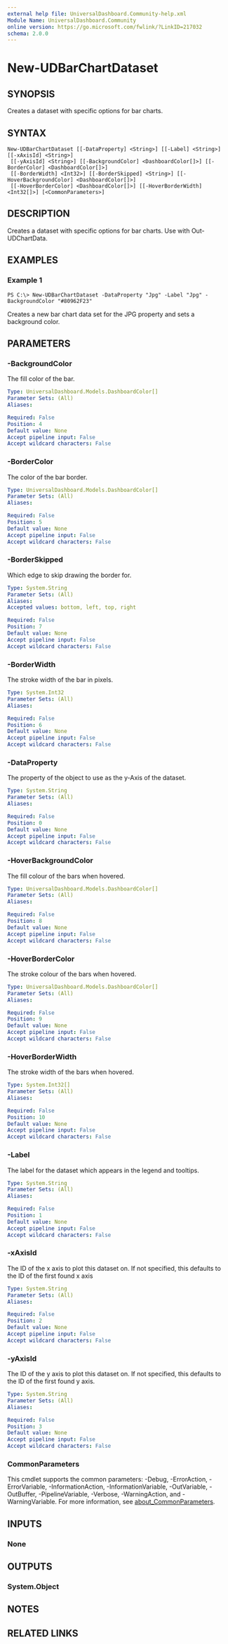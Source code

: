 ```yaml
---
external help file: UniversalDashboard.Community-help.xml
Module Name: UniversalDashboard.Community
online version: https://go.microsoft.com/fwlink/?LinkID=217032
schema: 2.0.0
---
```


# New-UDBarChartDataset

## SYNOPSIS
Creates a dataset with specific options for bar charts.

## SYNTAX

```
New-UDBarChartDataset [[-DataProperty] <String>] [[-Label] <String>] [[-xAxisId] <String>]
 [[-yAxisId] <String>] [[-BackgroundColor] <DashboardColor[]>] [[-BorderColor] <DashboardColor[]>]
 [[-BorderWidth] <Int32>] [[-BorderSkipped] <String>] [[-HoverBackgroundColor] <DashboardColor[]>]
 [[-HoverBorderColor] <DashboardColor[]>] [[-HoverBorderWidth] <Int32[]>] [<CommonParameters>]
```

## DESCRIPTION
Creates a dataset with specific options for bar charts.
Use with Out-UDChartData.

## EXAMPLES

### Example 1
```
PS C:\> New-UDBarChartDataset -DataProperty "Jpg" -Label "Jpg" -BackgroundColor "#80962F23"
```

Creates a new bar chart data set for the JPG property and sets a background color.

## PARAMETERS

### -BackgroundColor
The fill color of the bar.

```yaml
Type: UniversalDashboard.Models.DashboardColor[]
Parameter Sets: (All)
Aliases:

Required: False
Position: 4
Default value: None
Accept pipeline input: False
Accept wildcard characters: False
```

### -BorderColor
The color of the bar border.

```yaml
Type: UniversalDashboard.Models.DashboardColor[]
Parameter Sets: (All)
Aliases:

Required: False
Position: 5
Default value: None
Accept pipeline input: False
Accept wildcard characters: False
```

### -BorderSkipped
Which edge to skip drawing the border for.

```yaml
Type: System.String
Parameter Sets: (All)
Aliases:
Accepted values: bottom, left, top, right

Required: False
Position: 7
Default value: None
Accept pipeline input: False
Accept wildcard characters: False
```

### -BorderWidth
The stroke width of the bar in pixels.

```yaml
Type: System.Int32
Parameter Sets: (All)
Aliases:

Required: False
Position: 6
Default value: None
Accept pipeline input: False
Accept wildcard characters: False
```

### -DataProperty
The property of the object to use as the y-Axis of the dataset.

```yaml
Type: System.String
Parameter Sets: (All)
Aliases:

Required: False
Position: 0
Default value: None
Accept pipeline input: False
Accept wildcard characters: False
```

### -HoverBackgroundColor
The fill colour of the bars when hovered.

```yaml
Type: UniversalDashboard.Models.DashboardColor[]
Parameter Sets: (All)
Aliases:

Required: False
Position: 8
Default value: None
Accept pipeline input: False
Accept wildcard characters: False
```

### -HoverBorderColor
The stroke colour of the bars when hovered.

```yaml
Type: UniversalDashboard.Models.DashboardColor[]
Parameter Sets: (All)
Aliases:

Required: False
Position: 9
Default value: None
Accept pipeline input: False
Accept wildcard characters: False
```

### -HoverBorderWidth
The stroke width of the bars when hovered.

```yaml
Type: System.Int32[]
Parameter Sets: (All)
Aliases:

Required: False
Position: 10
Default value: None
Accept pipeline input: False
Accept wildcard characters: False
```

### -Label
The label for the dataset which appears in the legend and tooltips.

```yaml
Type: System.String
Parameter Sets: (All)
Aliases:

Required: False
Position: 1
Default value: None
Accept pipeline input: False
Accept wildcard characters: False
```

### -xAxisId
The ID of the x axis to plot this dataset on.
If not specified, this defaults to the ID of the first found x axis

```yaml
Type: System.String
Parameter Sets: (All)
Aliases:

Required: False
Position: 2
Default value: None
Accept pipeline input: False
Accept wildcard characters: False
```

### -yAxisId
The ID of the y axis to plot this dataset on.
If not specified, this defaults to the ID of the first found y axis.

```yaml
Type: System.String
Parameter Sets: (All)
Aliases:

Required: False
Position: 3
Default value: None
Accept pipeline input: False
Accept wildcard characters: False
```

### CommonParameters
This cmdlet supports the common parameters: -Debug, -ErrorAction, -ErrorVariable, -InformationAction, -InformationVariable, -OutVariable, -OutBuffer, -PipelineVariable, -Verbose, -WarningAction, and -WarningVariable. For more information, see [about_CommonParameters](http://go.microsoft.com/fwlink/?LinkID=113216).

## INPUTS

### None
## OUTPUTS

### System.Object
## NOTES

## RELATED LINKS
